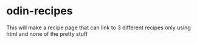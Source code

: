 # odin-recipes

This will make a recipe page that can link to 3 different recipes
only using html and none of the pretty stuff